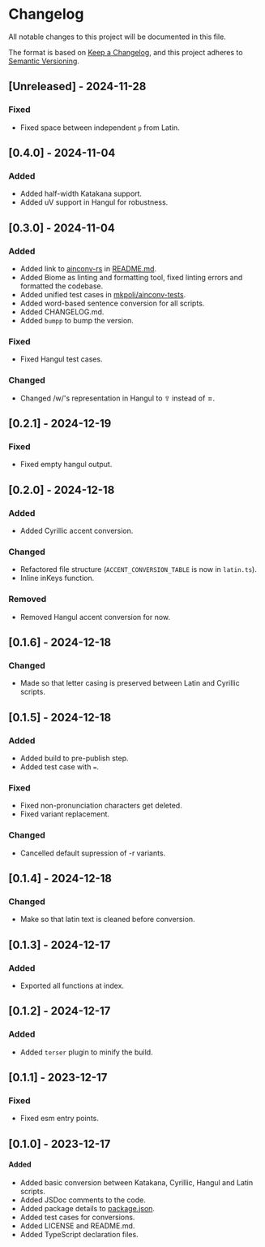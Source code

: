 # Changelog

All notable changes to this project will be documented in this file.

The format is based on [Keep a Changelog](https://keepachangelog.com/en/1.1.0/),
and this project adheres to [Semantic Versioning](https://semver.org/spec/v2.0.0.html).

## [Unreleased] - 2024-11-28

### Fixed

- Fixed space between independent `p` from Latin.

## [0.4.0] - 2024-11-04

### Added

- Added half-width Katakana support.
- Added uV support in Hangul for robustness.

## [0.3.0] - 2024-11-04

### Added

- Added link to [ainconv-rs](https://github.com/mkpoli/ainconv-rs) in [README.md](README.md).
- Added Biome as linting and formatting tool, fixed linting errors and formatted the codebase.
- Added unified test cases in [mkpoli/ainconv-tests](https://github.com/mkpoli/ainconv-tests).
- Added word-based sentence conversion for all scripts.
- Added CHANGELOG.md.
- Added `bumpp` to bump the version.

### Fixed

- Fixed Hangul test cases.

### Changed

- Changed /w/'s representation in Hangul to `ㅱ` instead of `ㅍ`.

## [0.2.1] - 2024-12-19

### Fixed

- Fixed empty hangul output.

## [0.2.0] - 2024-12-18

### Added

- Added Cyrillic accent conversion.

### Changed

- Refactored file structure (`ACCENT_CONVERSION_TABLE` is now in `latin.ts`).
- Inline inKeys function.

### Removed

- Removed Hangul accent conversion for now.

## [0.1.6] - 2024-12-18

### Changed

- Made so that letter casing is preserved between Latin and Cyrillic scripts.

## [0.1.5] - 2024-12-18

### Added

- Added build to pre-publish step.
- Added test case with `=`.

### Fixed

- Fixed non-pronunciation characters get deleted.
- Fixed variant replacement.

### Changed

- Cancelled default supression of -r variants.

## [0.1.4] - 2024-12-18

### Changed

- Make so that latin text is cleaned before conversion.

## [0.1.3] - 2024-12-17

### Added

- Exported all functions at index.

## [0.1.2] - 2024-12-17

### Added

- Added `terser` plugin to minify the build.

## [0.1.1] - 2023-12-17

### Fixed

- Fixed esm entry points.

## [0.1.0] - 2023-12-17

#### Added

- Added basic conversion between Katakana, Cyrillic, Hangul and Latin scripts.
- Added JSDoc comments to the code.
- Added package details to [package.json](package.json).
- Added test cases for conversions.
- Added LICENSE and README.md.
- Added TypeScript declaration files.
